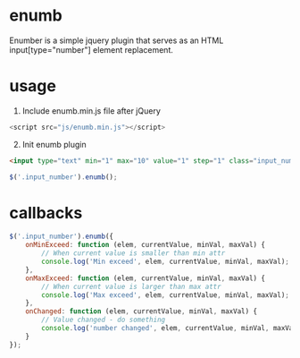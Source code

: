 # enumb
 Enumber is a simple jquery plugin that serves as an HTML input[type="number"] element replacement.
 
 # usage
 1. Include enumb.min.js file after jQuery
```javascript
<script src="js/enumb.min.js"></script>
```
2. Init enumb plugin
```html
<input type="text" min="1" max="10" value="1" step="1" class="input_number" />
```
```javascript
$('.input_number').enumb();
```

# callbacks
```javascript
$('.input_number').enumb({
    onMinExceed: function (elem, currentValue, minVal, maxVal) {
        // When current value is smaller than min attr
        console.log('Min exceed', elem, currentValue, minVal, maxVal);
    },
    onMaxExceed: function (elem, currentValue, minVal, maxVal) {
        // When current value is larger than max attr
        console.log('Max exceed', elem, currentValue, minVal, maxVal);
    },
    onChanged: function (elem, currentValue, minVal, maxVal) {
        // Value changed - do something
        console.log('number changed', elem, currentValue, minVal, maxVal);
    }
});
```
 
